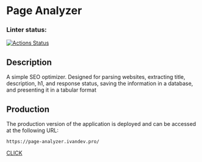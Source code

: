 # Page Analyzer
### Linter status:
[![Actions Status](https://github.com/Ivan-Lysenko/php-project-9/actions/workflows/main.yml/badge.svg)](https://github.com/Ivan-Lysenko/php-project-9/actions)

## Description

A simple SEO optimizer. Designed for parsing websites, extracting title, description, h1, and response status, saving the information in a database, and presenting it in a tabular format

## Production
The production version of the application is deployed and can be accessed at the following URL:
```text
https://page-analyzer.ivandev.pro/
```
[CLICK](https://page-analyzer.ivandev.pro)
